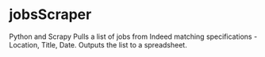 # jobsScraper
Python and Scrapy
Pulls a list of jobs from Indeed matching specifications - Location, Title, Date.
Outputs the list to a spreadsheet.
